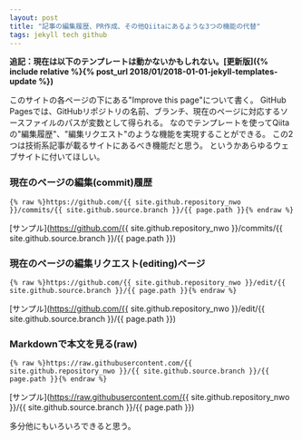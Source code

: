 ```yaml
---
layout: post
title: "記事の編集履歴、PR作成、その他Qiitaにあるような3つの機能の代替"
tags: jekyll tech github
---
```


**追記：現在は以下のテンプレートは動かないかもしれない。[更新版]({% include relative %}{% post_url 2018/01/2018-01-01-jekyll-templates-update %})**

このサイトの各ページの下にある"Improve this page"について書く。
GitHub Pagesでは、GitHubリポジトリの名前、ブランチ、現在のページに対応するソースファイルのパスが変数として得られる。
なのでテンプレートを使ってQiitaの"編集履歴"、"編集リクエスト"のような機能を実現することができる。
この2つは技術系記事が載るサイトにあるべき機能だと思う。
というかあらゆるウェブサイトに付いてほしい。

### 現在のページの編集(commit)履歴

```
{% raw %}https://github.com/{{ site.github.repository_nwo }}/commits/{{ site.github.source.branch }}/{{ page.path }}{% endraw %}
```

[サンプル](https://github.com/{{ site.github.repository_nwo }}/commits/{{ site.github.source.branch }}/{{ page.path }})

### 現在のページの編集リクエスト(editing)ページ

```
{% raw %}https://github.com/{{ site.github.repository_nwo }}/edit/{{ site.github.source.branch }}/{{ page.path }}{% endraw %}
```

[サンプル](https://github.com/{{ site.github.repository_nwo }}/edit/{{ site.github.source.branch }}/{{ page.path }})

### Markdownで本文を見る(raw)

```
{% raw %}https://raw.githubusercontent.com/{{ site.github.repository_nwo }}/{{ site.github.source.branch }}/{{ page.path }}{% endraw %}
```

[サンプル](https://raw.githubusercontent.com/{{ site.github.repository_nwo }}/{{ site.github.source.branch }}/{{ page.path }})

多分他にもいろいろできると思う。